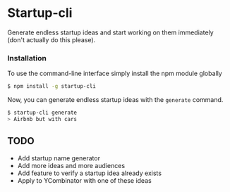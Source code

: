 # Startup-cli

Generate endless startup ideas and start working on them immediately (don't actually do this please).

### Installation

To use the command-line interface simply install the npm module globally

```bash
$ npm install -g startup-cli
```

Now, you can generate endless startup ideas with the `generate` command.
```bash
$ startup-cli generate
> Airbnb but with cars
```

## TODO
* Add startup name generator
* Add more ideas and more audiences
* Add feature to verify a startup idea already exists
* Apply to YCombinator with one of these ideas
